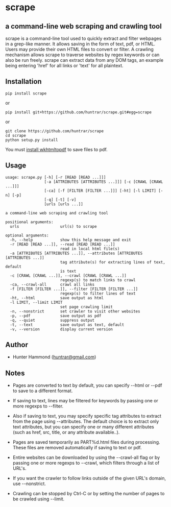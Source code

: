 # scrape

## a command-line web scraping and crawling tool
scrape is a command-line tool used to quickly extract and filter webpages in a grep-like manner. It allows saving in the form of text, pdf, or HTML. Users may provide their own HTML files to convert or filter. A crawling mechanism allows scrape to traverse websites by regex keywords or can also be run freely. scrape can extract data from any DOM tags, an example being entering 'href' for all links or 'text' for all plaintext.

## Installation
    pip install scrape

or

    pip install git+https://github.com/huntrar/scrape.git#egg=scrape

or

    git clone https://github.com/huntrar/scrape
    cd scrape
    python setup.py install

You must [install wkhtmltopdf](https://github.com/pdfkit/pdfkit/wiki/Installing-WKHTMLTOPDF) to save files to pdf.

## Usage
    usage: scrape.py [-h] [-r [READ [READ ...]]]
                     [-a [ATTRIBUTES [ATTRIBUTES ...]]] [-c [CRAWL [CRAWL ...]]]
                     [-ca] [-f [FILTER [FILTER ...]]] [-ht] [-l LIMIT] [-n] [-p]
                     [-q] [-t] [-v]
                     [urls [urls ...]]
    
    a command-line web scraping and crawling tool
    
    positional arguments:
      urls                  url(s) to scrape
    
    optional arguments:
      -h, --help            show this help message and exit
      -r [READ [READ ...]], --read [READ [READ ...]]
                            read in local html file(s)
      -a [ATTRIBUTES [ATTRIBUTES ...]], --attributes [ATTRIBUTES [ATTRIBUTES ...]]
                            tag attribute(s) for extracting lines of text, default
                            is text
      -c [CRAWL [CRAWL ...]], --crawl [CRAWL [CRAWL ...]]
                            regexp(s) to match links to crawl
      -ca, --crawl-all      crawl all links
      -f [FILTER [FILTER ...]], --filter [FILTER [FILTER ...]]
                            regexp(s) to filter lines of text
      -ht, --html           save output as html
      -l LIMIT, --limit LIMIT
                            set page crawling limit
      -n, --nonstrict       set crawler to visit other websites
      -p, --pdf             save output as pdf
      -q, --quiet           suppress output
      -t, --text            save output as text, default
      -v, --version         display current version

## Author
* Hunter Hammond (huntrar@gmail.com)

## Notes
* Pages are converted to text by default, you can specify --html or --pdf to save to a different format.

* If saving to text, lines may be filtered for keywords by passing one or more regexps to --filter.

* Also if saving to text, you may specify specific tag attributes to extract from the page using --attributes. The default choice is to extract only text attributes, but you can specify one or many different attributes (such as href, src, title, or any attribute available..).

* Pages are saved temporarily as PART%d.html files during processing. These files are removed automatically if saving to text or pdf.

* Entire websites can be downloaded by using the --crawl-all flag or by passing one or more regexps to --crawl, which filters through a list of URL's.

* If you want the crawler to follow links outside of the given URL's domain, use --nonstrict.

* Crawling can be stopped by Ctrl-C or by setting the number of pages to be crawled using --limit.

